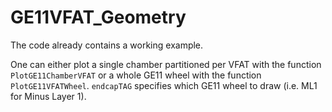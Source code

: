 # GE11VFAT_Geometry
The code already contains a working example.

One can either plot a single chamber partitioned per VFAT with the function ```PlotGE11ChamberVFAT``` or a whole GE11 wheel with the function ```PlotGE11VFATWheel```.
```endcapTAG``` specifies which GE11 wheel to draw (i.e. ML1 for Minus Layer 1).

